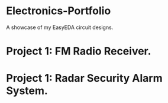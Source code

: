 # Electronics-Portfolio
A showcase of my EasyEDA circuit designs.
# Project 1: FM Radio Receiver.

# Project 1: Radar Security Alarm System.
